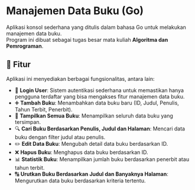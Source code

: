 # Manajemen Data Buku (Go)
Aplikasi konsol sederhana yang ditulis dalam bahasa Go untuk melakukan manajemen data buku.  
Program ini dibuat sebagai tugas besar mata kuliah **Algoritma dan Pemrograman**.

## 🎯 Fitur
Aplikasi ini menyediakan berbagai fungsionalitas, antara lain:

- 🔐 **Login User**: Sistem autentikasi sederhana untuk memastikan hanya pengguna terdaftar yang bisa mengakses fitur manajemen data buku.
- ➕ **Tambah Buku**: Menambahkan data buku baru (ID, Judul, Penulis, Tahun Terbit, Penerbit).
- 📃 **Tampilkan Semua Buku**: Menampilkan seluruh data buku yang tersimpan.
- 🔍 **Cari Buku Berdasarkan Penulis, Judul dan Halaman**: Mencari data buku dengan filter judul atau penulis.
- ✏️ **Edit Data Buku**: Mengubah detail data buku berdasarkan ID.
- ❌ **Hapus Buku**: Menghapus data buku berdasarkan ID.
- 📊 **Statistik Buku**: Menampilkan jumlah buku berdasarkan penerbit atau tahun terbit.
- 🔠 **Urutkan Buku Berdasarkan Judul dan Banyaknya Halaman**: Mengurutkan data buku berdasarkan kriteria tertentu.
